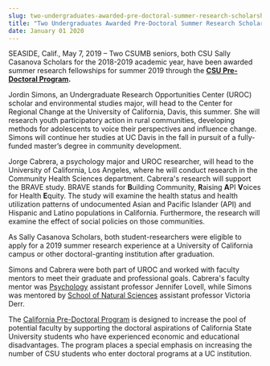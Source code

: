 ```yaml
---
slug: two-undergraduates-awarded-pre-doctoral-summer-research-scholarships
title: "Two Undergraduates Awarded Pre-Doctoral Summer Research Scholarships"
date: January 01 2020
---
```


<p>SEASIDE, Calif., May 7, 2019 – Two CSUMB seniors,<b> </b>both CSU Sally Casanova Scholars for the 2018-2019 academic year, have been awarded summer research fellowships for summer 2019 through the <a href="https://www2.calstate.edu/csu-system/faculty-staff/predoc" style="background-color: rgb(255, 255, 255);"><b>CSU Pre-Doctoral Program</b></a><b>.</b></p><p>Jordin Simons, an Undergraduate Research Opportunities Center (UROC) scholar and environmental studies major, will head to the Center for Regional Change at the University of California, Davis, this summer. She will research youth participatory action in rural communities, developing methods for adolescents to voice their perspectives and influence change. Simons will continue her studies at UC Davis in the fall in pursuit of a fully-funded master’s degree in community development.</p><p>Jorge Cabrera, a psychology major and UROC researcher, will head to the University of California, Los Angeles, where he will conduct research in the Community Health Sciences department. Cabrera's research will support the BRAVE study. BRAVE stands for <b>B</b>uilding Community, <b>R</b>aising <b>A</b>PI <b>V</b>oices for Health <b>E</b>quity. The study will examine the health status and health utilization patterns of undocumented Asian and Pacific Islander (API) and Hispanic and Latino populations in California. Furthermore, the research will examine the effect of social policies on those communities.</p><p>As Sally Casanova Scholars, both student-researchers were eligible to apply for a 2019 summer research experience at a University of California campus or other doctoral-granting institution after graduation.</p><p>Simons and Cabrera were both part of UROC and worked with faculty mentors to meet their graduate and professional goals. Cabrera's faculty mentor was <a href="https://csumb.edu/psychology">Psychology</a> assistant professor Jennifer Lovell, while Simons was mentored by <a href="https://csumb.edu/naturalsciences">School of Natural Sciences</a> assistant professor Victoria Derr.</p><p>The <a href="http://www.calstate.edu/predoc/apply/">California Pre-Doctoral Program</a> is designed to increase the pool of potential faculty by supporting the doctoral aspirations of California State University students who have experienced economic and educational disadvantages. The program places a special emphasis on increasing the number of CSU students who enter doctoral programs at a UC institution.</p>
